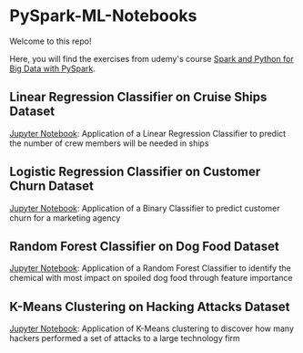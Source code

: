 # PySpark-ML-Notebooks

Welcome to this repo!

Here, you will find the exercises from udemy's course [Spark and Python for Big Data with PySpark](https://www.udemy.com/course/spark-and-python-for-big-data-with-pyspark/).

## Linear Regression Classifier on Cruise Ships Dataset
[Jupyter Notebook](Linear%20Regression%20-%20Ship%20Crew%20Members%20Prediction.ipynb): Application of a Linear Regression Classifier to predict the number of crew members will be needed in ships

## Logistic Regression Classifier on Customer Churn Dataset
[Jupyter Notebook](Logistic%20Regression%20-%20Customer%20Churn.ipynb): Application of a Binary Classifier to predict customer churn for a marketing agency

## Random Forest Classifier on Dog Food Dataset
[Jupyter Notebook](Random%20Forest%20-%20Dog%20Food%20Chemical.ipynb): Application of a Random Forest Classifier to identify the chemical with most impact on spoiled dog food through feature importance

## K-Means Clustering on Hacking Attacks Dataset
[Jupyter Notebook](K-Means%20Clustering%20-%20Hacker%20Attacks.ipynb): Application of K-Means clustering to discover how many hackers performed a set of attacks to a large technology firm
